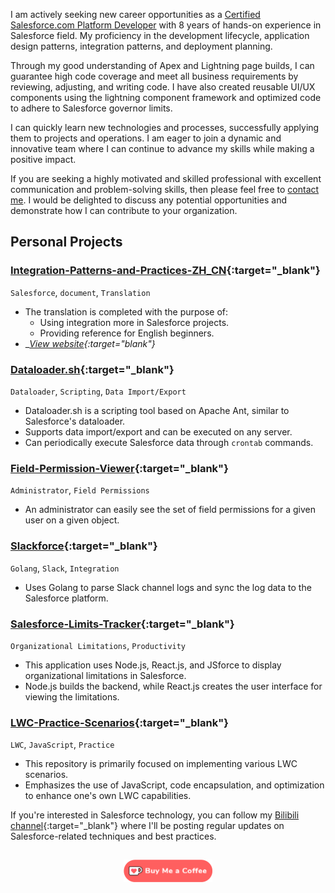  I am actively seeking new career opportunities as a [Certified Salesforce.com Platform Developer](/img/certifications.png) with 8 years of hands-on experience in Salesforce field. My proficiency in the development lifecycle, application design patterns, integration patterns, and deployment planning.

Through my good understanding of Apex and Lightning page builds, I can guarantee high code coverage and meet all business requirements by reviewing, adjusting, and writing code. I have also created reusable UI/UX components using the lightning component framework and optimized code to adhere to Salesforce governor limits.

I can quickly learn new technologies and processes, successfully applying them to projects and operations. I am eager to join a dynamic and innovative team where I can continue to advance my skills while making a positive impact.

If you are seeking a highly motivated and skilled professional with excellent communication and problem-solving skills, then please feel free to [contact me](mailto:hi@dyncan.com). I would be delighted to discuss any potential opportunities and demonstrate how I can contribute to your organization.

## Personal Projects

### [Integration-Patterns-and-Practices-ZH_CN](https://github.com/dyncan/Integration-Patterns-and-Practices-ZH_CN){:target="_blank"}

 `Salesforce`, `document`, `Translation`

- The translation is completed with the purpose of:
  - Using integration more in Salesforce projects.
  - Providing reference for English beginners.
- __[View website](http://dyncan.com/Integration-Patterns-and-Practices-ZH_CN/){:target="_blank"}__

### [Dataloader.sh](https://github.com/dyncan/dataloader.sh){:target="_blank"}

`Dataloader`, `Scripting`, `Data Import/Export`

- Dataloader.sh is a scripting tool based on Apache Ant, similar to Salesforce's dataloader.
- Supports data import/export and can be executed on any server.
- Can periodically execute Salesforce data through `crontab` commands.

### [Field-Permission-Viewer](https://github.com/dyncan/Field-Permission-Viewer){:target="_blank"}

`Administrator`, `Field Permissions`

- An administrator can easily see the set of field permissions for a given user on a given object.

### [Slackforce](https://github.com/dyncan/slackforce){:target="_blank"}

`Golang`, `Slack`, `Integration`

- Uses Golang to parse Slack channel logs and sync the log data to the Salesforce platform.

### [Salesforce-Limits-Tracker](https://github.com/dyncan/Salesforce-Limits-Tracker){:target="_blank"}

`Organizational Limitations`, `Productivity`

- This application uses Node.js, React.js, and JSforce to display organizational limitations in Salesforce.
- Node.js builds the backend, while React.js creates the user interface for viewing the limitations.

### [LWC-Practice-Scenarios](https://github.com/dyncan/lwc-practice-scenarios){:target="_blank"}

`LWC`, `JavaScript`, `Practice`

- This repository is primarily focused on implementing various LWC scenarios.
- Emphasizes the use of JavaScript, code encapsulation, and optimization to enhance one's own LWC capabilities.

If you're interested in Salesforce technology, you can follow my [Bilibili channel](https://space.bilibili.com/12506997){:target="_blank"} where I'll be posting regular updates on Salesforce-related techniques and best practices.

<hr style="visibility: hidden;">

<div style="display: flex; justify-content: center; align-items: center;">
    <a href=" https://dyncan.com/sponsor" target="_blank"><img height="36"
            style="border:0px; height:36px; cursor:pointer"
            src="/img/kofi3.png" border="0" alt="Buy Me a Coffee" />
    </a>
</div>